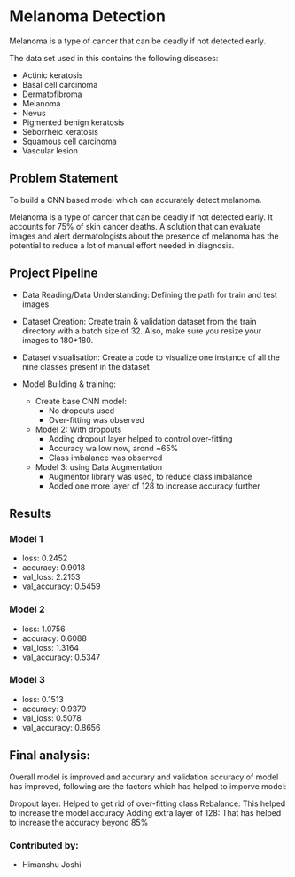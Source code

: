 # Melanoma Detection
Melanoma is a type of cancer that can be deadly if not detected early.

The data set used in this contains the following diseases:

* Actinic keratosis
* Basal cell carcinoma
* Dermatofibroma
* Melanoma
* Nevus
* Pigmented benign keratosis
* Seborrheic keratosis
* Squamous cell carcinoma
* Vascular lesion

## Problem Statement
To build a CNN based model which can accurately detect melanoma. 

Melanoma is a type of cancer that can be deadly if not detected early. It accounts for 75% of skin cancer deaths. A solution that can evaluate images and alert dermatologists about the presence of melanoma has the potential to reduce a lot of manual effort needed in diagnosis.


## Project Pipeline
* Data Reading/Data Understanding: Defining the path for train and test images 
* Dataset Creation: Create train & validation dataset from the train directory with a batch size of 32. Also, make sure you resize your images to 180*180.
* Dataset visualisation: Create a code to visualize one instance of all the nine classes present in the dataset 

* Model Building & training: 
  - Create base CNN model:
    - No dropouts used
    - Over-fitting was observed
  - Model 2: With dropouts
    - Adding dropout layer helped to control over-fitting
    - Accuracy wa low now, arond ~65%
    - Class imbalance was observed
  - Model 3: using Data Augmentation
    - Augmentor library was used, to reduce class imbalance
    - Added one more layer of 128 to increase accuracy further

## Results
### Model 1
* loss: 0.2452
* accuracy: 0.9018
* val_loss: 2.2153
* val_accuracy: 0.5459
### Model 2
* loss: 1.0756
* accuracy: 0.6088
* val_loss: 1.3164
* val_accuracy: 0.5347
### Model 3
* loss: 0.1513
* accuracy: 0.9379
* val_loss: 0.5078
* val_accuracy: 0.8656

## Final analysis:
Overall model is improved and accurary and validation accuracy of model has improved, following are the factors which has helped to imporve model:

Dropout layer: Helped to get rid of over-fitting
class Rebalance: This helped to increase the model accuracy
Adding extra layer of 128: That has helped to increase the accuracy beyond 85%

### Contributed by:
* Himanshu Joshi